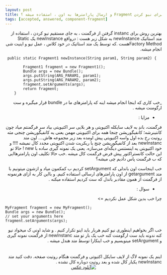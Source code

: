 ```yaml
---
layout: post
title: ‫چرا از newInstance  برای نیو کردن Fragment و ارسال پارامترها به اون ، استفاده میشه ؟ 
tags: [accepted, answered, component-fragment]
---
```




<!-- comment #663914065 -->
<div dir="rtl"/>

بهترین روش برای  instanc گرفتن از فرگمنت ، به جای مستقیم نیو کردن ، استفاده از متد استاتیک newInstance  به شکل زیر هست : 
درواقع newInstance  یک Static Factory Methodهست .که توسط یک متد استاتیک در خود کلاس ، عمل نیو و اینیت شی انجام میشه.

<div dir="ltr"/>


```
 public static Fragment1 newInstance(String param1, String param2) {

        Fragment1 fragment = new Fragment1();
        Bundle args = new Bundle();
        args.putString(ARG_PARAM1, param1);
        args.putString(ARG_PARAM2, param2);
        fragment.setArguments(args);
        return fragment;
    }
```
<div dir="rtl"/>

_خب کاری که اینجا انجام میشه اینه که پارامترهای ما در bundle قرار میگیره و ست ارگومنت میشه .

- مزایا : 

فرگمنت، باندِ به لایف سایکله اکتیویتی و هر بلایی سر اکتیویتی بیاد سر فرگمنتم میاد چون کانتینرشه؛ کانفیگوریشن چنجا همه برای اکتیویتی مهمن یعنی یه کانفیگوریشن چنجی مثه روتیت رخ بده اول واسه اکتیویتی پیش اومده بعد زیر مجموعه هاش....
اون متد newInstanc  بعد از کانفیگوریشن چنج یا ریکریت شدن اکتیویتی مجدد کال نمیشه !!!!
و خود اکتیویتی یه اینستنس دیگه‌ای می‌سازه. یعنی یک نمونه گیری ساده با new !
حالا تو این حالت کانستراکتور پیش فرض فرگمنت کال میشه .خب حالا تکلیف اون پارامترهاایی که ب فرگمنت پاس دادیم چی میشه؟ 

خب اینجاست اون باندلی که setArgument کردیم ب کمکمون میاد و ازشون میتونیم با متد getargument از اون پارامترهای ارسالی استفاده کنیم. 
و بااین کار به ازای هرنمونه از فرگمنت از همون مقادبر باندل که ست کردیم استفاده میکنه .


 

- سوال :

چرا خب بدین شکل عمل نکردیم => 
<div dir="ltr"/>

```
MyFragment fragment = new MyFragment();
Bundle args = new Bundle();
// set your arguments here
fragment.setArguments(args);
```

<div dir="rtl"/>
خب اگر بخواهیم اینطوری نیو کنیم هربار باید اینو تکرار کنیم . و شاید اونی ک میخواد نیو کنه ندونه باید ست ارگومنت کنه 
خب یک بار تو متد newInstanc  از  فرگمنت نمونه گیری و setArgument  مینویسیم و خب اینکارا توسط متد هندل میشه .

<br>
<br>
<br>
اینم یک نمونه لاگ از لایف سایکل اکتیوتی و فرگمنت هنگام روتیت صفحه.
دقت کنید متد newInstanc یکبار کال شده و بعد روتیت دوباره کال نشده .

<div align=center><a  href="http://uupload.ir/" target="_blank"><img  src="http://uupload.ir/files/slf_untitled.png" border="0" alt="آپلود عکس" /></a>


